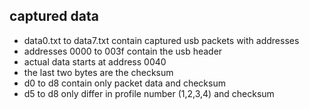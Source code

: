 ## captured data
- data0.txt to data7.txt contain captured usb packets with addresses
- addresses 0000 to 003f contain the usb header
- actual data starts at address 0040
- the last two bytes are the checksum
- d0 to d8 contain only packet data and checksum
- d5 to d8 only differ in profile number (1,2,3,4) and checksum

